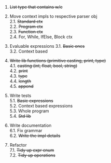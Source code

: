 1. ~~List type that contains w/e~~

2. Move context impls to respective parser obj  
2.1. ~~Standard ctx~~  
2.2. ~~Program ctx~~  
2.3. ~~Function ctx~~  
2.4. For, While, IfElse, Block ctx

3. Evaluable expressions
3.1. ~~Basic ones~~  
3.2. Context based

4. ~~Write lib functions (primitive casting, print, type)~~  
4.1. ~~casting (int, float, bool, string)~~  
4.2. ~~print~~  
4.3. ~~type~~  
4.4. ~~length~~  
4.5. ~~append~~

5. Write tests  
5.1. ~~Basic expressions~~  
5.2. Context based expressions  
5.3. Whole program  
5.4. ~~Std lib~~

6. Write documentation  
6.1. Fix grammar  
6.2. ~~Write the impl details~~

7. Refactor  
7.1. ~~Tidy up expr enum~~  
7.2. ~~Tidy up operations~~
